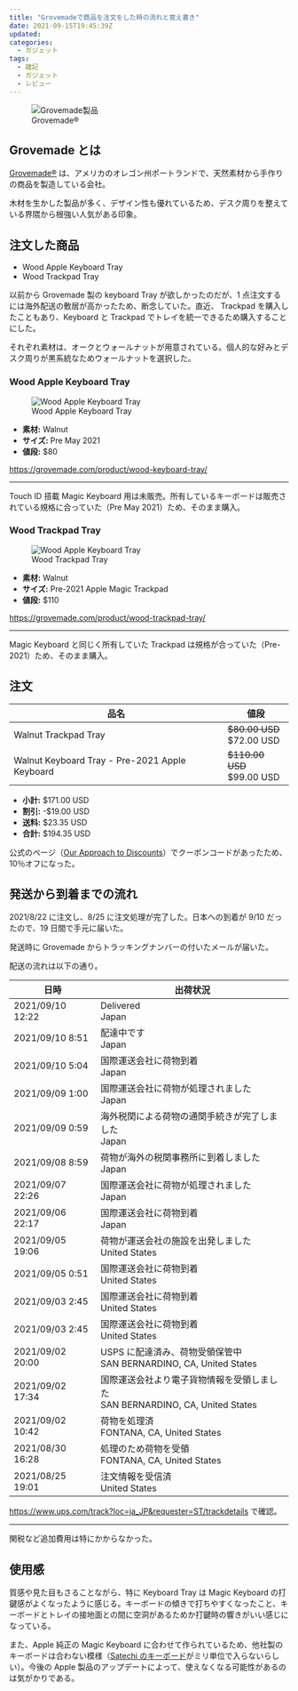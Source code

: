 ```yaml
---
title: "Grovemadeで商品を注文をした時の流れと覚え書き"
date: 2021-09-15T19:45:39Z
updated:
categories:
  - ガジェット
tags:
  - 雑記
  - ガジェット
  - レビュー
---
```


<figure>
  <img src="https://user-images.githubusercontent.com/3617124/133427228-5e1a9054-6fd3-41d5-845a-789137502392.jpg" alt="Grovemade製品" />
  <figcaption>Grovemade®</figcaption>
</figure>

## Grovemade とは

[Grovemade®](https://grovemade.com/) は、アメリカのオレゴン州ポートランドで、天然素材から手作りの商品を製造している会社。

木材を生かした製品が多く、デザイン性も優れているため、デスク周りを整えている界隈から根強い人気がある印象。

## 注文した商品

- Wood Apple Keyboard Tray
- Wood Trackpad Tray

以前から Grovemade 製の keyboard Tray が欲しかったのだが、1 点注文するには海外配送の敷居が高かったため、断念していた。直近、 Trackpad を購入したこともあり、Keyboard と Trackpad でトレイを統一できるため購入することにした。

それぞれ素材は、オークとウォールナットが用意されている。個人的な好みとデスク周りが黒系統なためウォールナットを選択した。

### Wood Apple Keyboard Tray

<figure>
  <img src="https://user-images.githubusercontent.com/3617124/134023511-5341dd81-94ab-48b0-b170-8c4a63fc09b3.png" alt="Wood Apple Keyboard Tray" />
  <figcaption>Wood Apple Keyboard Tray</figcaption>
</figure>

- **素材:** Walnut
- **サイズ:** Pre May 2021
- **値段:** $80

https://grovemade.com/product/wood-keyboard-tray/

---

Touch ID 搭載 Magic Keyboard 用は未販売。所有しているキーボードは販売されている規格に合っていた（Pre May 2021）ため、そのまま購入。

### Wood Trackpad Tray

<figure>
  <img src="https://user-images.githubusercontent.com/3617124/134023540-c10a5205-b447-4a74-9f7b-3b743920214b.png" alt="Wood Apple Keyboard Tray" />
  <figcaption>Wood Trackpad Tray</figcaption>
</figure>


- **素材:** Walnut
- **サイズ:** Pre-2021 Apple Magic Trackpad
- **値段:** $110

https://grovemade.com/product/wood-trackpad-tray/

---

Magic Keyboard と同じく所有していた Trackpad は規格が合っていた（Pre-2021）ため、そのまま購入。

## 注文

| 品名                                           | 値段                            |
| ---------------------------------------------- | ------------------------------- |
| Walnut Trackpad Tray                           | ~~$80.00 USD~~ <br> $72.00 USD  |
| Walnut Keyboard Tray - Pre-2021 Apple Keyboard | ~~$110.00 USD~~ <br> $99.00 USD |

- **小計:** $171.00 USD
- **割引:** -$19.00 USD
- **送料:** $23.35 USD
- **合計:** $194.35 USD

公式のページ（[Our Approach to Discounts](https://grovemade.com/coupon-discount-philosophy/)）でクーポンコードがあったため、10％オフになった。

## 発送から到着までの流れ

2021/8/22 に注文し、8/25 に注文処理が完了した。日本への到着が 9/10 だったので、19 日間で手元に届いた。

発送時に Grovemade からトラッキングナンバーの付いたメールが届いた。

配送の流れは以下の通り。

| 日時             | 出荷状況                                                                        |
| ---------------- | ------------------------------------------------------------------------------- |
| 2021/09/10 12:22 | Delivered<br>Japan                                                              |
| 2021/09/10 8:51  | 配達中です<br>Japan                                                             |
| 2021/09/10 5:04  | 国際運送会社に荷物到着<br>Japan                                                 |
| 2021/09/09 1:00  | 国際運送会社に荷物が処理されました<br>Japan                                     |
| 2021/09/09 0:59  | 海外税関による荷物の通関手続きが完了しました<br>Japan                           |
| 2021/09/08 8:59  | 荷物が海外の税関事務所に到着しました<br>Japan                                   |
| 2021/09/07 22:26 | 国際運送会社に荷物が処理されました<br>Japan                                     |
| 2021/09/06 22:17 | 国際運送会社に荷物到着<br>Japan                                                 |
| 2021/09/05 19:06 | 荷物が運送会社の施設を出発しました<br>United States                             |
| 2021/09/05 0:51  | 国際運送会社に荷物到着<br>United States                                         |
| 2021/09/03 2:45  | 国際運送会社に荷物到着<br>United States                                         |
| 2021/09/03 2:45  | 国際運送会社に荷物到着<br>United States                                         |
| 2021/09/02 20:00 | USPS に配達済み、荷物受領保管中<br>SAN BERNARDINO, CA, United States            |
| 2021/09/02 17:34 | 国際運送会社より電子貨物情報を受領しました<br>SAN BERNARDINO, CA, United States |
| 2021/09/02 10:42 | 荷物を処理済<br>FONTANA, CA, United States                                      |
| 2021/08/30 16:28 | 処理のため荷物を受領<br>FONTANA, CA, United States                              |
| 2021/08/25 19:01 | 注文情報を受信済<br>United States                                               |

https://www.ups.com/track?loc=ja_JP&requester=ST/trackdetails で確認。

---

関税など追加費用は特にかからなかった。

## 使用感

質感や見た目もさることながら、特に Keyboard Tray は Magic Keyboard の打鍵感がよくなったように感じる。キーボードの傾きで打ちやすくなったこと、キーボードとトレイの接地面との間に空洞があるためか打鍵時の響きがいい感じになっている。

また、Apple 純正の Magic Keyboard に合わせて作られているため、他社製のキーボードは合わない模様（[Satechi のキーボード](https://satechi.net/products/slim-x1-bluetooth-backlit-keyboard)がミリ単位で入らないらしい）。今後の Apple 製品のアップデートによって、使えなくなる可能性があるのは気がかりである。
